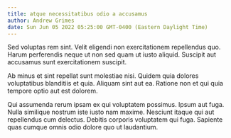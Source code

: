```yaml
---
title: atque necessitatibus odio a accusamus
author: Andrew Grimes
date: Sun Jun 05 2022 05:25:00 GMT-0400 (Eastern Daylight Time)
---
```

Sed voluptas rem sint. Velit eligendi non exercitationem repellendus quo. Harum perferendis neque ut non sed quam ut iusto aliquid. Suscipit aut accusamus sunt exercitationem suscipit.

 Ab minus et sint repellat sunt molestiae nisi. Quidem quia dolores voluptatibus blanditiis et quia. Aliquam sint aut ea. Ratione non et qui quia tempore optio aut est dolorem.

 Qui assumenda rerum ipsam ex qui voluptatem possimus. Ipsum aut fuga. Nulla similique nostrum iste iusto nam maxime. Nesciunt itaque qui aut repellendus cum delectus. Debitis corporis voluptatem qui fuga. Sapiente quas cumque omnis odio dolore quo ut laudantium.